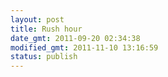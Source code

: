 ```yaml
---
layout: post
title: Rush hour
date_gmt: 2011-09-20 02:34:38
modified_gmt: 2011-11-10 13:16:59
status: publish
---
```


